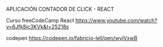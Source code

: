 APLICACIÓN CONTADOR DE CLICK - REACT

Curso freeCodeCamp React
https://www.youtube.com/watch?v=6Jfk8ic3KVk&t=25218s 

codepen
https://codepen.io/fabricio-lell/pen/wvjVxwB
